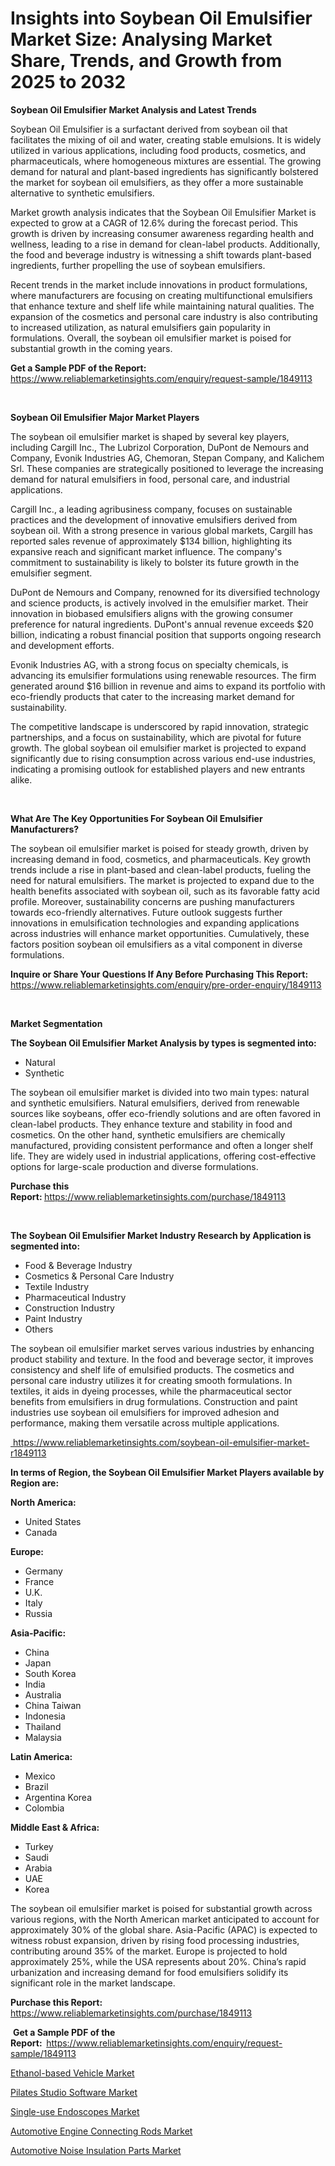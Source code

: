 <p><h1>Insights into Soybean Oil Emulsifier Market Size: Analysing Market Share, Trends, and Growth from 2025 to 2032</h1></p><p><strong>Soybean Oil Emulsifier Market Analysis and Latest Trends</strong></p>
<p><p>Soybean Oil Emulsifier is a surfactant derived from soybean oil that facilitates the mixing of oil and water, creating stable emulsions. It is widely utilized in various applications, including food products, cosmetics, and pharmaceuticals, where homogeneous mixtures are essential. The growing demand for natural and plant-based ingredients has significantly bolstered the market for soybean oil emulsifiers, as they offer a more sustainable alternative to synthetic emulsifiers.</p><p>Market growth analysis indicates that the Soybean Oil Emulsifier Market is expected to grow at a CAGR of 12.6% during the forecast period. This growth is driven by increasing consumer awareness regarding health and wellness, leading to a rise in demand for clean-label products. Additionally, the food and beverage industry is witnessing a shift towards plant-based ingredients, further propelling the use of soybean emulsifiers.</p><p>Recent trends in the market include innovations in product formulations, where manufacturers are focusing on creating multifunctional emulsifiers that enhance texture and shelf life while maintaining natural qualities. The expansion of the cosmetics and personal care industry is also contributing to increased utilization, as natural emulsifiers gain popularity in formulations. Overall, the soybean oil emulsifier market is poised for substantial growth in the coming years.</p></p>
<p><strong>Get a Sample PDF of the Report:&nbsp;</strong> <a href="https://www.reliablemarketinsights.com/enquiry/request-sample/1849113?utm_campaign=2269&utm_medium=2&utm_source=Github&utm_content=ia&utm_term=30012025&utm_id=soybean-oil-emulsifier">https://www.reliablemarketinsights.com/enquiry/request-sample/1849113</a></p>
<p>&nbsp;</p>
<p><strong>Soybean Oil Emulsifier Major Market Players</strong></p>
<p><p>The soybean oil emulsifier market is shaped by several key players, including Cargill Inc., The Lubrizol Corporation, DuPont de Nemours and Company, Evonik Industries AG, Chemoran, Stepan Company, and Kalichem Srl. These companies are strategically positioned to leverage the increasing demand for natural emulsifiers in food, personal care, and industrial applications.</p><p>Cargill Inc., a leading agribusiness company, focuses on sustainable practices and the development of innovative emulsifiers derived from soybean oil. With a strong presence in various global markets, Cargill has reported sales revenue of approximately $134 billion, highlighting its expansive reach and significant market influence. The company's commitment to sustainability is likely to bolster its future growth in the emulsifier segment.</p><p>DuPont de Nemours and Company, renowned for its diversified technology and science products, is actively involved in the emulsifier market. Their innovation in biobased emulsifiers aligns with the growing consumer preference for natural ingredients. DuPont's annual revenue exceeds $20 billion, indicating a robust financial position that supports ongoing research and development efforts.</p><p>Evonik Industries AG, with a strong focus on specialty chemicals, is advancing its emulsifier formulations using renewable resources. The firm generated around $16 billion in revenue and aims to expand its portfolio with eco-friendly products that cater to the increasing market demand for sustainability.</p><p>The competitive landscape is underscored by rapid innovation, strategic partnerships, and a focus on sustainability, which are pivotal for future growth. The global soybean oil emulsifier market is projected to expand significantly due to rising consumption across various end-use industries, indicating a promising outlook for established players and new entrants alike.</p></p>
<p>&nbsp;</p>
<p><strong>What Are The Key Opportunities For Soybean Oil Emulsifier Manufacturers?</strong></p>
<p><p>The soybean oil emulsifier market is poised for steady growth, driven by increasing demand in food, cosmetics, and pharmaceuticals. Key growth trends include a rise in plant-based and clean-label products, fueling the need for natural emulsifiers. The market is projected to expand due to the health benefits associated with soybean oil, such as its favorable fatty acid profile. Moreover, sustainability concerns are pushing manufacturers towards eco-friendly alternatives. Future outlook suggests further innovations in emulsification technologies and expanding applications across industries will enhance market opportunities. Cumulatively, these factors position soybean oil emulsifiers as a vital component in diverse formulations.</p></p>
<p><strong>Inquire or Share Your Questions If Any Before Purchasing This Report:</strong> <a href="https://www.reliablemarketinsights.com/enquiry/pre-order-enquiry/1849113?utm_campaign=2269&utm_medium=2&utm_source=Github&utm_content=ia&utm_term=30012025&utm_id=soybean-oil-emulsifier">https://www.reliablemarketinsights.com/enquiry/pre-order-enquiry/1849113</a></p>
<p>&nbsp;</p>
<p><strong>Market Segmentation</strong></p>
<p><strong>The Soybean Oil Emulsifier Market Analysis by types is segmented into:</strong></p>
<p><ul><li>Natural</li><li>Synthetic</li></ul></p>
<p><p>The soybean oil emulsifier market is divided into two main types: natural and synthetic emulsifiers. Natural emulsifiers, derived from renewable sources like soybeans, offer eco-friendly solutions and are often favored in clean-label products. They enhance texture and stability in food and cosmetics. On the other hand, synthetic emulsifiers are chemically manufactured, providing consistent performance and often a longer shelf life. They are widely used in industrial applications, offering cost-effective options for large-scale production and diverse formulations.</p></p>
<p><strong>Purchase this Report:&nbsp;</strong><a href="https://www.reliablemarketinsights.com/purchase/1849113?utm_campaign=2269&utm_medium=2&utm_source=Github&utm_content=ia&utm_term=30012025&utm_id=soybean-oil-emulsifier">https://www.reliablemarketinsights.com/purchase/1849113</a></p>
<p>&nbsp;</p>
<p><strong>The Soybean Oil Emulsifier Market Industry Research by Application is segmented into:</strong></p>
<p><ul><li>Food & Beverage Industry</li><li>Cosmetics & Personal Care Industry</li><li>Textile Industry</li><li>Pharmaceutical Industry</li><li>Construction Industry</li><li>Paint Industry</li><li>Others</li></ul></p>
<p><p>The soybean oil emulsifier market serves various industries by enhancing product stability and texture. In the food and beverage sector, it improves consistency and shelf life of emulsified products. The cosmetics and personal care industry utilizes it for creating smooth formulations. In textiles, it aids in dyeing processes, while the pharmaceutical sector benefits from emulsifiers in drug formulations. Construction and paint industries use soybean oil emulsifiers for improved adhesion and performance, making them versatile across multiple applications.</p></p>
<p><a href="https://www.reliablemarketinsights.com/soybean-oil-emulsifier-market-r1849113?utm_campaign=2269&utm_medium=2&utm_source=Github&utm_content=ia&utm_term=30012025&utm_id=soybean-oil-emulsifier">&nbsp;https://www.reliablemarketinsights.com/soybean-oil-emulsifier-market-r1849113</a></p>
<p><strong>In terms of Region, the Soybean Oil Emulsifier Market Players available by Region are:</strong></p>
<p>
    <p> <strong> North America: </strong>
        <ul>
            <li>United States</li>
            <li>Canada</li>
        </ul>
        </p> 
    <p> <strong> Europe: </strong>
        <ul>
            <li>Germany</li>
            <li>France</li>
            <li>U.K.</li>
            <li>Italy</li>
            <li>Russia</li>
        </ul>
        </p> 
    <p> <strong> Asia-Pacific: </strong>
        <ul>
            <li>China</li>
            <li>Japan</li>
            <li>South Korea</li>
            <li>India</li>
            <li>Australia</li>
            <li>China Taiwan</li>
            <li>Indonesia</li>
            <li>Thailand</li>
            <li>Malaysia</li>
        </ul>
        </p> 
    <p> <strong> Latin America: </strong>
        <ul>
            <li>Mexico</li>
            <li>Brazil</li>
            <li>Argentina Korea</li>
            <li>Colombia</li>
        </ul>
        </p> 
    <p> <strong> Middle East & Africa: </strong>
        <ul>
            <li>Turkey</li>
            <li>Saudi</li>
            <li>Arabia</li>
            <li>UAE</li>
            <li>Korea</li>
        </ul>
    </p>
    </p>
<p><p>The soybean oil emulsifier market is poised for substantial growth across various regions, with the North American market anticipated to account for approximately 30% of the global share. Asia-Pacific (APAC) is expected to witness robust expansion, driven by rising food processing industries, contributing around 35% of the market. Europe is projected to hold approximately 25%, while the USA represents about 20%. China’s rapid urbanization and increasing demand for food emulsifiers solidify its significant role in the market landscape.</p></p>
<p><strong>Purchase this Report: </strong><a href="https://www.reliablemarketinsights.com/purchase/1849113?utm_campaign=2269&utm_medium=2&utm_source=Github&utm_content=ia&utm_term=30012025&utm_id=soybean-oil-emulsifier">https://www.reliablemarketinsights.com/purchase/1849113</a></p>
<p>&nbsp;<strong>Get a Sample PDF of the Report:&nbsp;&nbsp;</strong><a href="https://www.reliablemarketinsights.com/enquiry/request-sample/1849113?utm_campaign=2269&utm_medium=2&utm_source=Github&utm_content=ia&utm_term=30012025&utm_id=soybean-oil-emulsifier">https://www.reliablemarketinsights.com/enquiry/request-sample/1849113</a></p>
<p><strong></strong></p>
<p><p><a href="https://github.com/tselahiara/Market-Research-Report-List-1/blob/main/ethanol-based-vehicle-market.md?utm_campaign=2269&utm_medium=2&utm_source=Github&utm_content=ia&utm_term=30012025&utm_id=soybean-oil-emulsifier">Ethanol-based Vehicle Market</a></p><p><a href="https://www.linkedin.com/pulse/pilates-studio-software-market-size-expected-grow-cagr-eklnf?utm_campaign=2269&utm_medium=2&utm_source=Github&utm_content=ia&utm_term=30012025&utm_id=soybean-oil-emulsifier">Pilates Studio Software Market</a></p><p><a href="https://www.linkedin.com/pulse/aligning-strategies-single-use-endoscopes-market-insights-eerqf?utm_campaign=2269&utm_medium=2&utm_source=Github&utm_content=ia&utm_term=30012025&utm_id=soybean-oil-emulsifier">Single-use Endoscopes Market</a></p><p><a href="https://github.com/anuellaruska/Market-Research-Report-List-1/blob/main/automotive-engine-connecting-rods-market.md?utm_campaign=2269&utm_medium=2&utm_source=Github&utm_content=ia&utm_term=30012025&utm_id=soybean-oil-emulsifier">Automotive Engine Connecting Rods Market</a></p><p><a href="https://www.linkedin.com/pulse/automotive-noise-insulation-parts-market-revenue-projections-kn8wf?utm_campaign=2269&utm_medium=2&utm_source=Github&utm_content=ia&utm_term=30012025&utm_id=soybean-oil-emulsifier">Automotive Noise Insulation Parts Market</a></p></p>